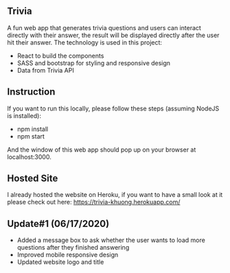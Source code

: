 ## Trivia

A fun web app that generates trivia questions and users can interact directly with their answer, the result will be displayed directly after the user hit their answer.
The technology is used in this project:
+ React to build the components
+ SASS and bootstrap for styling and responsive design
+ Data from Trivia API

## Instruction
If you want to run this locally, please follow these steps (assuming NodeJS is installed):
+ npm install
+ npm start

And the window of this web app should pop up on your browser at localhost:3000.

## Hosted Site
I already hosted the website on Heroku, if you want to have a small look at it please check out here:
https://trivia-khuong.herokuapp.com/

## Update#1 (06/17/2020)
+ Added a message box to ask whether the user wants to load more questions after they finished answering
+ Improved mobile responsive design
+ Updated website logo and title
